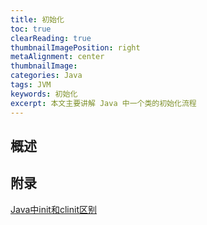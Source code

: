 ```yaml
---
title: 初始化
toc: true
clearReading: true
thumbnailImagePosition: right
metaAlignment: center
thumbnailImage:
categories: Java
tags: JVM
keywords: 初始化
excerpt: 本文主要讲解 Java 中一个类的初始化流程
---
```

## 概述

## 附录
[Java中init和clinit区别](https://www.jianshu.com/p/3a47457ab2a2)